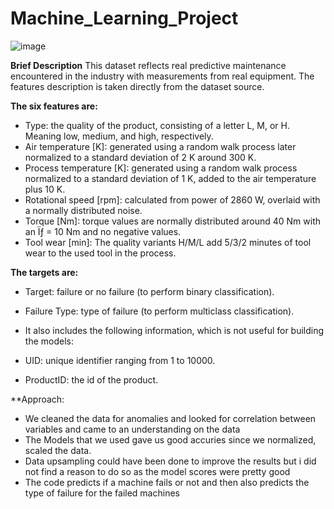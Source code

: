 # Machine_Learning_Project

![image](https://user-images.githubusercontent.com/109312561/184933155-9af7e1a4-0639-449a-beaa-ed9821151977.png)

**Brief Description**
This dataset reflects real predictive maintenance encountered in the industry with measurements from real equipment. The features description is taken directly from the dataset source.

**The six features are:**
* Type: the quality of the product, consisting of a letter L, M, or H. Meaning low, medium, and high, respectively.
* Air temperature [K]: generated using a random walk process later normalized to a standard deviation of 2 K around 300 K.
* Process temperature [K]: generated using a random walk process normalized to a standard deviation of 1 K, added to the air temperature
plus 10 K.
* Rotational speed [rpm]: calculated from power of 2860 W, overlaid with a normally distributed noise.
* Torque [Nm]: torque values are normally distributed around 40 Nm with an Ïƒ = 10 Nm and no negative values.
* Tool wear [min]: The quality variants H/M/L add 5/3/2 minutes of tool wear to the used tool in the process.

**The targets are:**
* Target: failure or no failure (to perform binary classification).
* Failure Type: type of failure (to perform multiclass classification).

* It also includes the following information, which is not useful for building the models:
* UID: unique identifier ranging from 1 to 10000.
* ProductID: the id of the product.

**Approach:

* We cleaned the data for anomalies and looked for correlation between variables and came to an understanding on the data
* The Models that we used gave us good accuries since we normalized, scaled the data.
* Data upsampling could have been done to improve the results but i did not find a reason to do so as the model scores were pretty good
* The code predicts if a machine fails or not and then also predicts the type of failure for the failed machines
